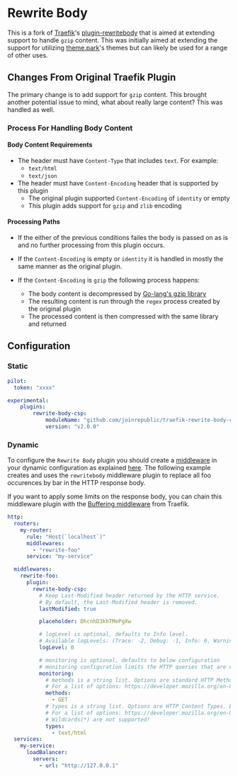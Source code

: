 # Rewrite Body

This is a fork of [Traefik](https://github.com/traefik)'s [plugin-rewritebody](https://github.com/traefik/plugin-rewritebody)
that is aimed at extending support to handle `gzip` content. This was initially aimed at extending the support for utilizing
[theme.park](https://github.com/traefik/plugin-rewritebody)'s themes but can likely be used for a range of other uses.

## Changes From Original Traefik Plugin

The primary change is to add support for `gzip` content. This brought another potential issue to mind, what about really large
content? This was handled as well.

### Process For Handling Body Content

#### Body Content Requirements

* The header must have `Content-Type` that includes `text`. For example:
  * `text/html`
  * `text/json`
* The header must have `Content-Encoding` header that is supported by this plugin
  * The original plugin supported `Content-Encoding` of `identity` or empty
  * This plugin adds support for `gzip` and `zlib` encoding

#### Processing Paths

* If the either of the previous conditions failes the body is passed on as is and no further processing from this plugin occurs.

* If the `Content-Encoding` is empty or `identity` it is handled in mostly the same manner as the original plugin.

* If the `Content-Encoding` is `gzip` the following process happens:
  * The body content is decompressed by [Go-lang's gzip library](https://pkg.go.dev/compress/gzip)
  * The resulting content is run through the `regex` process created by the original plugin
  * The processed content is then compressed with the same library and returned

## Configuration

### Static

```yaml
pilot:
  token: "xxxx"

experimental:
    plugins:
        rewrite-body-csp:
            moduleName: "github.com/joinrepublic/traefik-rewrite-body-csp"
            version: "v2.0.0"
```

### Dynamic

To configure the `Rewrite Body` plugin you should create a [middleware](https://docs.traefik.io/middlewares/overview/) in 
your dynamic configuration as explained [here](https://docs.traefik.io/middlewares/overview/). The following example creates
and uses the `rewritebody` middleware plugin to replace all foo occurences by bar in the HTTP response body.

If you want to apply some limits on the response body, you can chain this middleware plugin with the [Buffering middleware](https://docs.traefik.io/middlewares/buffering/) from Traefik.

```yaml
http:
  routers:
    my-router:
      rule: "Host(`localhost`)"
      middlewares: 
        - "rewrite-foo"
      service: "my-service"

  middlewares:
    rewrite-foo:
      plugin:
        rewrite-body-csp:
          # Keep Last-Modified header returned by the HTTP service.
          # By default, the Last-Modified header is removed.
          lastModified: true

          placeholder: DhcnhD3khTMePgXw

          # logLevel is optional, defaults to Info level.
          # Available logLevels: (Trace: -2, Debug: -1, Info: 0, Warning: 1, Error: 2)
          logLevel: 0

          # monitoring is optional, defaults to below configuration
          # monitoring configuration limits the HTTP queries that are checked for regex replacement.
          monitoring:
            # methods is a string list. Options are standard HTTP Methods. Entries MUST be ALL CAPS
            # For a list of options: https://developer.mozilla.org/en-US/docs/Web/HTTP/Methods
            methods:
              - GET
            # types is a string list. Options are HTTP Content Types. Entries should match standard formatting
            # For a list of options: https://developer.mozilla.org/en-US/docs/Web/HTTP/Basics_of_HTTP/MIME_types
            # Wildcards(*) are not supported!
            types:
              - text/html
  services:
    my-service:
      loadBalancer:
        servers:
          - url: "http://127.0.0.1"
```

